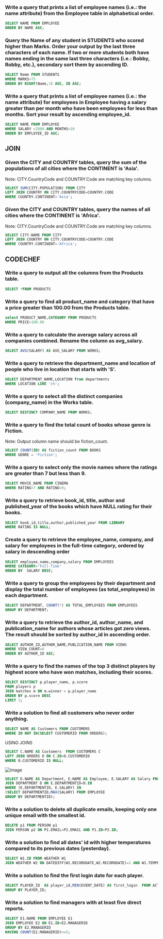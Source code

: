 ### Write a query that prints a list of employee names (i.e.: the name attribute) from the Employee table in alphabetical order.

```SQL
SELECT NAME FROM EMPLOYEE
ORDER BY NAME ASC;
```

### Query the Name of any student in STUDENTS who scored higher than  Marks. Order your output by the last three characters of each name. If two or more students both have names ending in the same last three characters (i.e.: Bobby, Robby, etc.), secondary sort them by ascending ID.

```sql
SELECT Name FROM STUDENTS
WHERE MARKS>75
ORDER BY RIGHT(Name,3) ASC, ID ASC;
```

### Write a query that prints a list of employee names (i.e.: the name attribute) for employees in Employee having a salary greater than  per month who have been employees for less than  months. Sort your result by ascending employee_id.

```SQL
SELECT NAME FROM EMPLOYEE
WHERE SALARY >2000 AND MONTHS<10
ORDER BY EMPLOYEE_ID ASC;
```

## JOIN

### Given the CITY and COUNTRY tables, query the sum of the populations of all cities where the CONTINENT is 'Asia'.

Note: CITY.CountryCode and COUNTRY.Code are matching key columns.

```sql
SELECT SUM(CITY.POPULATION) FROM CITY
LEFT JOIN COUNTRY ON CITY.COUNTRYCODE=COUNTRY.CODE
WHERE COUNTRY.CONTINENT='Asia';
```

### Given the CITY and COUNTRY tables, query the names of all cities where the CONTINENT is 'Africa'.

Note: CITY.CountryCode and COUNTRY.Code are matching key columns.

```sql
SELECT CITY.NAME FROM CITY
LEFT JOIN COUNTRY ON CITY.COUNTRYCODE=COUNTRY.CODE
WHERE COUNTRY.CONTINENT='Africa';

```

## CODECHEF

### Write a query to output all the columns from the Products table.

```sql
SELECT *FROM PRODUCTS
```


### Write a query to find all product_name and category that have a price greater than 100.00 from the Products table.

```sql
select PRODUCT_NAME,CATEGORY FROM PRODUCTS
WHERE PRICE>100.00
```

### Write a query to calculate the average salary across all companies combined. Rename the column as avg_salary. 
```sql
SELECT AVG(SALARY) AS AVG_SALARY FROM WORKS;
```

### Write a query to retrieve the department_name and location of people who live in location that starts with 'S'. 

```sql
SELECT DEPARTMENT_NAME,LOCATION from departments 
WHERE LOCATION LIKE 's%';
```

### Write a query to select all the distinct companies (company_name) in the Works table.

```sql
SELECT DISTINCT COMPANY_NAME FROM WORKS;
```
### Write a query to find the total count of books whose genre is Fiction.
Note: Output column name should be fiction_count.
```sql
SELECT COUNT(ID) AS fiction_count FROM BOOKS
WHERE GENRE = 'Fiction';
```

### Write a query to select only the movie names where the ratings are greater than 7 but less than 9.

```sql
SELECT MOVIE_NAME FROM CINEMA 
WHERE RATING>7 AND RATING<9;
```
### Write a query to retrieve book_id, title, author and published_year of the books which have NULL rating for their books. 

```sql
SELECT book_id,title,author,published_year FROM LIBRARY
WHERE RATING IS NULL;
```

### Create a query to retrieve the employee_name, company, and salary for employees in the full-time category, ordered by salary in descending order 
```sql
SELECT employee_name,company,salary FROM EMPLOYEES
WHERE CATEGORY='Full-Time'
ORDER BY  SALARY DESC;
```

### Write a query to group the employees by their department and display the total number of employees (as total_employees) in each department. 
```SQL
SELECT DEPARTMENT, COUNT(*) AS TOTAL_EMPLOYEES FROM EMPLOYEES
GROUP BY DEPARTMENT;

```

### Write a query to retrieve the author_id, author_name, and publication_name for authors whose articles got zero views. The result should be sorted by author_id in ascending order. 
```sql
SELECT AUTHOR_ID,AUTHOR_NAME,PUBLICATION_NAME FROM VIEWS
WHERE VIEW_COUNT=0
ORDER BY AUTHOR_ID ASC;
```

### Write a query to find the names of the top 3 distinct players by highest score who have won matches, including their scores.
```sql
SELECT DISTINCT p.player_name, p.score
FROM players p
JOIN matches m ON m.winner = p.player_name
ORDER BY p.score DESC
LIMIT 3;
```

### Write a solution to find all customers who never order anything.

```sql
SELECT NAME AS Customers FROM CUSTOMERS
WHERE ID NOT IN(SELECT CUSTOMERID FROM ORDERS);
```

USING JOINS

```SQL
SELECT C.NAME AS Customers  FROM CUSTOMERS C
LEFT JOIN ORDERS O ON C.ID=O.CUSTOMERID
WHERE O.CUSTOMERID IS NULL;
```

![image](https://github.com/user-attachments/assets/46b21282-7acc-42d1-9287-c29d9027d86d)


```SQL
SELECT D.NAME AS Department, E.NAME AS Employee, E.SALARY AS Salary FROM EMPLOYEE E
JOIN DEPARTMENT D ON E.DEPARTMENTID=D.ID
WHERE (E.DEPARTMENTID, E.SALARY) IN 
(SELECT DEPARTMENTID,MAX(SALARY) FROM EMPLOYEE
GROUP BY DEPARTMENTID);

```

### Write a solution to delete all duplicate emails, keeping only one unique email with the smallest id.

```SQL
DELETE p1 FROM PERSON p1
JOIN PERSON p2 ON P1.EMAIL=P2.EMAIL AND P1.ID>P2.ID;
```

### Write a solution to find all dates' id with higher temperatures compared to its previous dates (yesterday).

```sql
SELECT W1.ID FROM WEATHER W1
JOIN WEATHER W2 ON DATEDIFF(W1.RECORDDATE,W2.RECORDDATE)=1 AND W1.TEMPERATURE>W2.TEMPERATURE ;
```

### Write a solution to find the first login date for each player.

```SQL
SELECT PLAYER_ID  AS player_id,MIN(EVENT_DATE) AS first_login  FROM ACTIVITY 
GROUP BY PLAYER_ID;
```

### Write a solution to find managers with at least five direct reports.

```sql
SELECT E1.NAME FROM EMPLOYEE E1
JOIN EMPLOYEE E2 ON E1.ID=E2.MANAGERID
GROUP BY E2.MANAGERID
HAVING COUNT(E2.MANAGERID)>=5;
```





